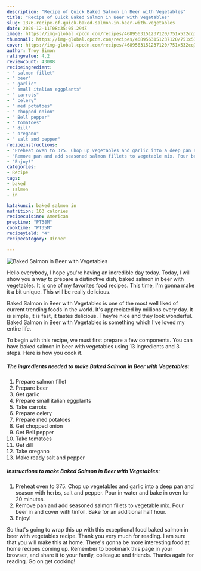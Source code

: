 ```yaml
---
description: "Recipe of Quick Baked Salmon in Beer with Vegetables"
title: "Recipe of Quick Baked Salmon in Beer with Vegetables"
slug: 1376-recipe-of-quick-baked-salmon-in-beer-with-vegetables
date: 2020-12-11T08:35:05.294Z
image: https://img-global.cpcdn.com/recipes/4689563151237120/751x532cq70/baked-salmon-in-beer-with-vegetables-recipe-main-photo.jpg
thumbnail: https://img-global.cpcdn.com/recipes/4689563151237120/751x532cq70/baked-salmon-in-beer-with-vegetables-recipe-main-photo.jpg
cover: https://img-global.cpcdn.com/recipes/4689563151237120/751x532cq70/baked-salmon-in-beer-with-vegetables-recipe-main-photo.jpg
author: Troy Simon
ratingvalue: 4.2
reviewcount: 43088
recipeingredient:
- " salmon fillet"
- " beer"
- " garlic"
- " small italian eggplants"
- " carrots"
- " celery"
- " med potatoes"
- " chopped onion"
- " Bell pepper"
- " tomatoes"
- " dill"
- " oregano"
- " salt and pepper"
recipeinstructions:
- "Preheat oven to 375. Chop up vegetables and garlic into a deep pan and season with herbs, salt and pepper. Pour in water and bake in oven for 20 minutes."
- "Remove pan and add seasoned salmon fillets to vegetable mix. Pour beer in and cover with tinfoil. Bake for an additional half hour."
- "Enjoy!"
categories:
- Recipe
tags:
- baked
- salmon
- in

katakunci: baked salmon in 
nutrition: 163 calories
recipecuisine: American
preptime: "PT38M"
cooktime: "PT35M"
recipeyield: "4"
recipecategory: Dinner

---
```



![Baked Salmon in Beer with Vegetables](https://img-global.cpcdn.com/recipes/4689563151237120/751x532cq70/baked-salmon-in-beer-with-vegetables-recipe-main-photo.jpg)

Hello everybody, I hope you're having an incredible day today. Today, I will show you a way to prepare a distinctive dish, baked salmon in beer with vegetables. It is one of my favorites food recipes. This time, I'm gonna make it a bit unique. This will be really delicious.

Baked Salmon in Beer with Vegetables is one of the most well liked of current trending foods in the world. It's appreciated by millions every day. It is simple, it is fast, it tastes delicious. They're nice and they look wonderful. Baked Salmon in Beer with Vegetables is something which I've loved my entire life.




To begin with this recipe, we must first prepare a few components. You can have baked salmon in beer with vegetables using 13 ingredients and 3 steps. Here is how you cook it.

<!--inarticleads1-->

##### The ingredients needed to make Baked Salmon in Beer with Vegetables:

1. Prepare  salmon fillet
1. Prepare  beer
1. Get  garlic
1. Prepare  small italian eggplants
1. Take  carrots
1. Prepare  celery
1. Prepare  med potatoes
1. Get  chopped onion
1. Get  Bell pepper
1. Take  tomatoes
1. Get  dill
1. Take  oregano
1. Make ready  salt and pepper




<!--inarticleads2-->

##### Instructions to make Baked Salmon in Beer with Vegetables:

1. Preheat oven to 375. Chop up vegetables and garlic into a deep pan and season with herbs, salt and pepper. Pour in water and bake in oven for 20 minutes.
1. Remove pan and add seasoned salmon fillets to vegetable mix. Pour beer in and cover with tinfoil. Bake for an additional half hour.
1. Enjoy!




So that's going to wrap this up with this exceptional food baked salmon in beer with vegetables recipe. Thank you very much for reading. I am sure that you will make this at home. There's gonna be more interesting food at home recipes coming up. Remember to bookmark this page in your browser, and share it to your family, colleague and friends. Thanks again for reading. Go on get cooking!

